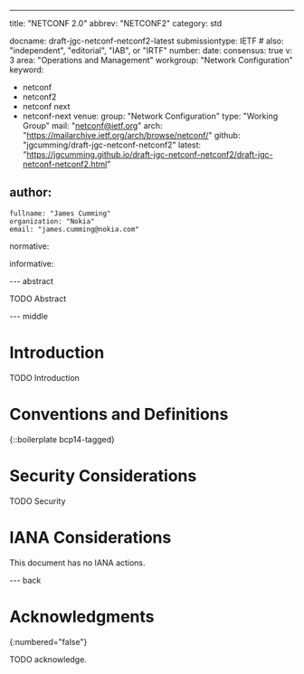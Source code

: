---
title: "NETCONF 2.0"
abbrev: "NETCONF2"
category: std

docname: draft-jgc-netconf-netconf2-latest
submissiontype: IETF  # also: "independent", "editorial", "IAB", or "IRTF"
number:
date:
consensus: true
v: 3
area: "Operations and Management"
workgroup: "Network Configuration"
keyword:
 - netconf
 - netconf2
 - netconf next
 - netconf-next
venue:
  group: "Network Configuration"
  type: "Working Group"
  mail: "netconf@ietf.org"
  arch: "https://mailarchive.ietf.org/arch/browse/netconf/"
  github: "jgcumming/draft-jgc-netconf-netconf2"
  latest: "https://jgcumming.github.io/draft-jgc-netconf-netconf2/draft-jgc-netconf-netconf2.html"

author:
 -
    fullname: "James Cumming"
    organization: "Nokia"
    email: "james.cumming@nokia.com"

normative:

informative:


--- abstract

TODO Abstract


--- middle

# Introduction

TODO Introduction


# Conventions and Definitions

{::boilerplate bcp14-tagged}


# Security Considerations

TODO Security


# IANA Considerations

This document has no IANA actions.


--- back

# Acknowledgments
{:numbered="false"}

TODO acknowledge.
